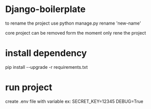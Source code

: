 # Django-boilerplate

to rename the project use  python manage.py rename 'new-name'

core project can be removed form the moment only rene the project

# install dependency
pip install --upgrade -r requirements.txt

# run project
create .env file with variable 
ex: 
 SECRET_KEY=12345
 DEBUG=True


